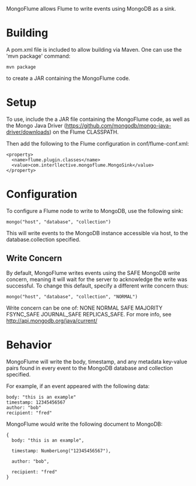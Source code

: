 MongoFlume allows Flume to write events using MongoDB as a sink. 

# Building

A pom.xml file is included to allow building via Maven. One can use the 'mvn package' command:

    mvn package
    
to create a JAR containing the MongoFlume code. 


# Setup

To use, include the a JAR file containing the MongoFlume code, as well as the Mongo Java Driver (https://github.com/mongodb/mongo-java-driver/downloads) on the Flume CLASSPATH.

Then add the following to the Flume configuration in conf/flume-conf.xml:

    <property>
      <name>flume.plugin.classes</name>
      <value>com.interllective.mongoflume.MongoSink</value>
    </property>


# Configuration

To configure a Flume node to write to MongoDB, use the following sink:


    mongo("host", "database", "collection")


This will write events to the MongoDB instance accessible via host, to the database.collection specified. 


## Write Concern

By default, MongoFlume writes events using the SAFE MongoDB write concern, meaning it will wait for the server to acknowledge the write was successful. To change this default, specify a different write concern thus:


    mongo("host", "database", "collection", "NORMAL")


Write concern can be one of: NONE NORMAL SAFE MAJORITY FSYNC_SAFE JOURNAL_SAFE REPLICAS_SAFE. For more info, see http://api.mongodb.org/java/current/


# Behavior

MongoFlume will write the body, timestamp, and any metadata key-value pairs found in every event to the MongoDB database and collection specified.

For example, if an event appeared with the following data:

    body: "this is an example"
    timestamp: 12345456567
    author: "bob"
    recipient: "fred"
    
MongoFlume would write the following document to MongoDB:

    {
      body: "this is an example",
      
      timestamp: NumberLong("12345456567"),
      
      author: "bob",
      
      recipient: "fred"
    }

